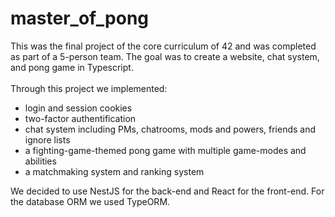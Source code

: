 # master_of_pong

This was the final project of the core curriculum of 42 and was completed as part of a 5-person team. The goal was to create a website, chat system, and pong game in Typescript.\
\
Through this project we implemented:
- login and session cookies
- two-factor authentification
- chat system including PMs, chatrooms, mods and powers, friends and ignore lists
- a fighting-game-themed pong game with multiple game-modes and abilities
- a matchmaking system and ranking system


We decided to use NestJS for the back-end and React for the front-end. For the database ORM we used TypeORM.
